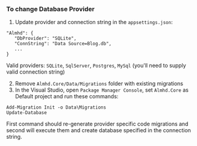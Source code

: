 ### To change Database Provider

1. Update provider and connection string in the `appsettings.json`:

```
"Almhd": {
   "DbProvider": "SQLite",
   "ConnString": "Data Source=Blog.db",
   ...
}
```
Valid providers: `SQLite`, `SqlServer`, `Postgres`, `MySql` (you'll need to supply valid connection string)

2. Remove `Almhd.Core/Data/Migrations` folder with existing migrations
3. In the Visual Studio, open `Package Manager Console`, set `Almhd.Core`
as Default project and run these commands:

```
Add-Migration Init -o Data\Migrations
Update-Database
```

First command should re-generate provider specific code migrations and second will 
execute them and create database specified in the connection string.

